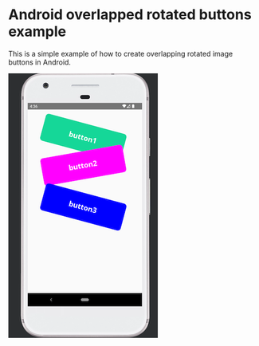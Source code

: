 # Android overlapped rotated buttons example

This is a simple example of how to create overlapping rotated image buttons in Android.


![android overlapped buttons](https://github.com/bgizdov/android-overlapped-rotated-image-buttons/blob/main/screenshot.png?raw=true "android overlapped buttons")
